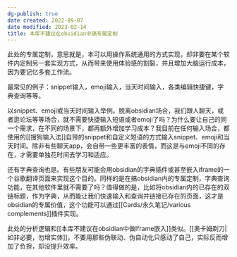 ```yaml
---
dg-publish: true
date created: 2022-09-07
date modified: 2023-02-14
title: 本库不建议在obsidian中搞专属定制
---
```


此处的专属定制，意思就是，本可以用操作系统通用的方式实现，却非要在某个软件内定制另一套实现方式，从而带来使用体验感的割裂，并且增加大脑运行成本，因为要记忆多套工作流。

最常见的例子：snippet输入，emoji输入，当天时间输入，各类编辑快捷键，字典查询等等。

以snippet、emoji或当天时间输入举例。脱离obsidian场合，我们跟人聊天，或者逛论坛等等场合，就不需要快捷输入短语或者emoji了吗？为什么要让自己的同一个需求，在不同的场景下，都再额外增加学习成本？我目前在任何输入场合，都使用的[[搜狗输入法]]自带的snippet和自定义短语的方式输入snippet、emoji和当天时间。除非有些聊天app，会自带一些更丰富的表情，而这是与emoji不同的存在，才需要单独花时间去学习和适应。

还有字典查询也是。有些朋友可能会用obsidian的字典插件或甚至嵌入iframe的一个谷歌翻译页面来实现这个目的。同样的是在搞obsidian内的专属定制，字典查询功能，在其他软件里就不需要了吗？值得做的是，比如将obsidian内的已存在的双链标题，作为字典，从而能让我们快速输入和查询并链接已存在的页面，这才是obsidian的专属价值，这个功能可以通过[[Cards/永久笔记/various complements]]插件实现。

此处的分析逻辑和[[本库不建议在obsidian中做Iframe嵌入]]类似。[[奥卡姆剃刀|如非必要，勿增实体]]，不要用那些伪联动、伪自动化只感动了自己，实际反而增加了负担，却没提升效率。
